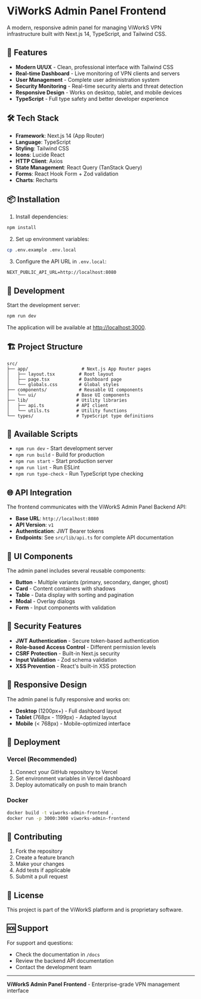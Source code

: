 # ViWorkS Admin Panel Frontend

A modern, responsive admin panel for managing ViWorkS VPN infrastructure built with Next.js 14, TypeScript, and Tailwind CSS.

## 🚀 Features

- **Modern UI/UX** - Clean, professional interface with Tailwind CSS
- **Real-time Dashboard** - Live monitoring of VPN clients and servers
- **User Management** - Complete user administration system
- **Security Monitoring** - Real-time security alerts and threat detection
- **Responsive Design** - Works on desktop, tablet, and mobile devices
- **TypeScript** - Full type safety and better developer experience

## 🛠️ Tech Stack

- **Framework**: Next.js 14 (App Router)
- **Language**: TypeScript
- **Styling**: Tailwind CSS
- **Icons**: Lucide React
- **HTTP Client**: Axios
- **State Management**: React Query (TanStack Query)
- **Forms**: React Hook Form + Zod validation
- **Charts**: Recharts

## 📦 Installation

1. Install dependencies:
```bash
npm install
```

2. Set up environment variables:
```bash
cp .env.example .env.local
```

3. Configure the API URL in `.env.local`:
```
NEXT_PUBLIC_API_URL=http://localhost:8080
```

## 🚀 Development

Start the development server:
```bash
npm run dev
```

The application will be available at [http://localhost:3000](http://localhost:3000).

## 🏗️ Project Structure

```
src/
├── app/                    # Next.js App Router pages
│   ├── layout.tsx         # Root layout
│   ├── page.tsx           # Dashboard page
│   └── globals.css        # Global styles
├── components/            # Reusable UI components
│   └── ui/               # Base UI components
├── lib/                  # Utility libraries
│   ├── api.ts            # API client
│   └── utils.ts          # Utility functions
└── types/                # TypeScript type definitions
```

## 🔧 Available Scripts

- `npm run dev` - Start development server
- `npm run build` - Build for production
- `npm run start` - Start production server
- `npm run lint` - Run ESLint
- `npm run type-check` - Run TypeScript type checking

## 🌐 API Integration

The frontend communicates with the ViWorkS Admin Panel Backend API:

- **Base URL**: `http://localhost:8080`
- **API Version**: `v1`
- **Authentication**: JWT Bearer tokens
- **Endpoints**: See `src/lib/api.ts` for complete API documentation

## 🎨 UI Components

The admin panel includes several reusable components:

- **Button** - Multiple variants (primary, secondary, danger, ghost)
- **Card** - Content containers with shadows
- **Table** - Data display with sorting and pagination
- **Modal** - Overlay dialogs
- **Form** - Input components with validation

## 🔐 Security Features

- **JWT Authentication** - Secure token-based authentication
- **Role-based Access Control** - Different permission levels
- **CSRF Protection** - Built-in Next.js security
- **Input Validation** - Zod schema validation
- **XSS Prevention** - React's built-in XSS protection

## 📱 Responsive Design

The admin panel is fully responsive and works on:

- **Desktop** (1200px+) - Full dashboard layout
- **Tablet** (768px - 1199px) - Adapted layout
- **Mobile** (< 768px) - Mobile-optimized interface

## 🚀 Deployment

### Vercel (Recommended)
1. Connect your GitHub repository to Vercel
2. Set environment variables in Vercel dashboard
3. Deploy automatically on push to main branch

### Docker
```bash
docker build -t viworks-admin-frontend .
docker run -p 3000:3000 viworks-admin-frontend
```

## 🤝 Contributing

1. Fork the repository
2. Create a feature branch
3. Make your changes
4. Add tests if applicable
5. Submit a pull request

## 📄 License

This project is part of the ViWorkS platform and is proprietary software.

## 🆘 Support

For support and questions:
- Check the documentation in `/docs`
- Review the backend API documentation
- Contact the development team

---

**ViWorkS Admin Panel Frontend** - Enterprise-grade VPN management interface
